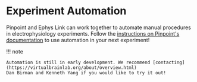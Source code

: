 # Experiment Automation

Pinpoint and Ephys Link can work together to automate manual procedures in electrophysiology experiments. Follow the
[instructions on Pinpoint's documentation](https://virtualbrainlab.org//pinpoint/tutorials/tutorial_ephys_copilot.html)
to use automation in your next experiment!

!!! note

    Automation is still in early development. We recommend [contacting](https://virtualbrainlab.org/about/overview.html)
    Dan Birman and Kenneth Yang if you would like to try it out!